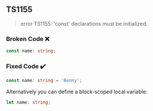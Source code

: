 ## TS1155

> error TS1155: 'const' declarations must be initialized.

### Broken Code ❌

```ts
const name: string;
```

### Fixed Code ✔️

```ts
const name: string = 'Benny';
```

Alternatively you can define a block-scoped local variable:

```ts
let name: string;
```
